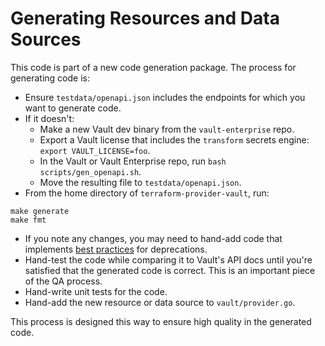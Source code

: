 # Generating Resources and Data Sources

This code is part of a new code generation package. The process for generating code is:
- Ensure `testdata/openapi.json` includes the endpoints for which you want to generate code.
- If it doesn't:
  - Make a new Vault dev binary from the `vault-enterprise` repo.
  - Export a Vault license that includes the `transform` secrets engine: `export VAULT_LICENSE=foo`.
  - In the Vault or Vault Enterprise repo, run `bash scripts/gen_openapi.sh`.
  - Move the resulting file to `testdata/openapi.json`.
- From the home directory of `terraform-provider-vault`, run:
```
make generate
make fmt
```
- If you note any changes, you may need to hand-add code that implements 
[best practices](https://www.terraform.io/docs/extend/best-practices/deprecations.html)
for deprecations.
- Hand-test the code while comparing it to Vault's API docs until you're satisfied that
the generated code is correct. This is an important piece of the QA process.
- Hand-write unit tests for the code.
- Hand-add the new resource or data source to `vault/provider.go`.

This process is designed this way to ensure high quality in the generated code.
